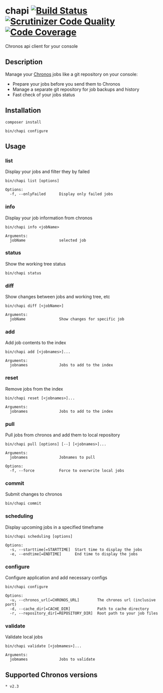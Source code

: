 # chapi [![Build Status](https://travis-ci.org/msiebeneicher/chapi.svg?branch=master)](http://travis-ci.org/msiebeneicher/chapi) [![Scrutinizer Code Quality](https://scrutinizer-ci.com/g/msiebeneicher/chapi/badges/quality-score.png?b=master)](https://scrutinizer-ci.com/g/msiebeneicher/chapi/?branch=master) [![Code Coverage](https://scrutinizer-ci.com/g/msiebeneicher/chapi/badges/coverage.png?b=master)](https://scrutinizer-ci.com/g/msiebeneicher/chapi/?branch=master)
Chronos api client for your console

## Description
Manage your [Chronos][link_chronos] jobs like a git repository on your console:

* Prepare your jobs before you send them to Chronos
* Manage a separate git repository for job backups and history
* Fast check of your jobs status

## Installation

```Shell
composer install
``` 

```Shell
bin/chapi configure 
```

## Usage

### list
Display your jobs and filter they by failed

```Shell
bin/chapi list [options] 
```

    Options:
      -f, --onlyFailed      Display only failed jobs

### info
Display your job information from chronos

```Shell
bin/chapi info <jobName> 
```

    Arguments:
      jobName               selected job

### status
Show the working tree status

```Shell
bin/chapi status
```

### diff
Show changes between jobs and working tree, etc

```Shell
bin/chapi diff [<jobName>]
```

    Arguments:
      jobName               Show changes for specific job

### add
Add job contents to the index

```Shell
bin/chapi add [<jobnames>]...
```

    Arguments:
      jobnames              Jobs to add to the index
 
### reset 
Remove jobs from the index

```Shell
bin/chapi reset [<jobnames>]...
```

    Arguments:
      jobnames              Jobs to add to the index

### pull
Pull jobs from chronos and add them to local repository

```Shell
bin/chapi pull [options] [--] [<jobnames>]...
```

    Arguments:
      jobnames              Jobnames to pull
    
    Options:
      -f, --force           Force to overwrite local jobs 

### commit
Submit changes to chronos

```Shell
bin/chapi commit
```

### scheduling
Display upcoming jobs in a specified timeframe

```Shell
bin/chapi scheduling [options]
```

    Options:
      -s, --starttime[=STARTTIME]  Start time to display the jobs
      -e, --endtime[=ENDTIME]      End time to display the jobs

### configure
Configure application and add necessary configs

```Shell
bin/chapi configure
```

    Options:
      -u, --chronos_url[=CHRONOS_URL]        The chronos url (inclusive port)
      -d, --cache_dir[=CACHE_DIR]            Path to cache directory
      -r, --repository_dir[=REPOSITORY_DIR]  Root path to your job files
      
### validate
Validate local jobs

```Shell
bin/chapi validate [<jobmames>]...
```

    Arguments:
      jobmames              Jobs to validate

## Supported Chronos versions
    * v2.3


[link_chronos]: https://github.com/mesos/chronos
